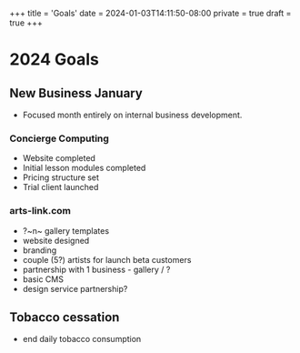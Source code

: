 +++
title = 'Goals'
date = 2024-01-03T14:11:50-08:00
private = true
draft = true
+++

# 2024 Goals

## New Business January

- Focused month entirely on internal business development.

### Concierge Computing

- Website completed
- Initial lesson modules completed
- Pricing structure set
- Trial client launched

### arts-link.com

- ?~n~ gallery templates
- website designed
- branding
- couple (5?) artists for launch beta customers
- partnership with 1 business - gallery / ?
- basic CMS
- design service partnership?

## Tobacco cessation

- end daily tobacco consumption